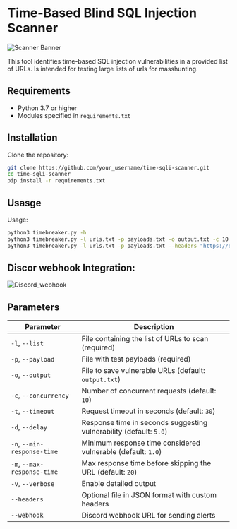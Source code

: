 # Time-Based Blind SQL Injection Scanner

![Scanner Banner](https://github.com/user-attachments/assets/dd9e438b-8c6d-4e67-8661-688fa5798aae)



This tool identifies time-based SQL injection vulnerabilities in a provided list of URLs. Is intended for testing large lists of urls for masshunting.

## Requirements

- Python 3.7 or higher
- Modules specified in `requirements.txt`

## Installation

Clone the repository:
   ```bash
   git clone https://github.com/your_username/time-sqli-scanner.git
   cd time-sqli-scanner
   pip install -r requirements.txt
   ``` 
## Usasge

Usage:
   ```bash
   python3 timebreaker.py -h
   python3 timebreaker.py -l urls.txt -p payloads.txt -o output.txt -c 10 -t 30 -d 5 -n 1 -m 20 -v
   python3 timebreaker.py -l urls.txt -p payloads.txt --headers "https://discord.com/api/webhooks/your-webhook-id/your-webhook-token"
   ```
## Discor webhook Integration:

![Discord_webhook](https://github.com/user-attachments/assets/a5c0023b-b8e8-47c1-9369-ccb00a2f3250)


## Parameters

| Parameter                | Description                                                                       |
|--------------------------|-----------------------------------------------------------------------------------|
| `-l`, `--list`           | File containing the list of URLs to scan (required)                              |
| `-p`, `--payload`        | File with test payloads (required)                                               |
| `-o`, `--output`         | File to save vulnerable URLs (default: `output.txt`)                             |
| `-c`, `--concurrency`    | Number of concurrent requests (default: `10`)                                    |
| `-t`, `--timeout`        | Request timeout in seconds (default: `30`)                                       |
| `-d`, `--delay`          | Response time in seconds suggesting vulnerability (default: `5.0`)               |
| `-n`, `--min-response-time` | Minimum response time considered vulnerable (default: `1.0`)                  |
| `-m`, `--max-response-time` | Max response time before skipping the URL (default: `20`)                     |
| `-v`, `--verbose`        | Enable detailed output                                                           |
| `--headers`              | Optional file in JSON format with custom headers                                 |
| `--webhook`              | Discord webhook URL for sending alerts                                           |
